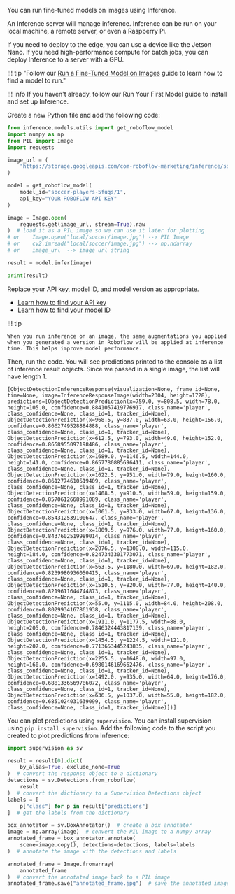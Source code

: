 You can run fine-tuned models on images using Inference.

An Inference server will manage inference. Inference can be run on your local machine, a remote server, or even a Raspberry Pi.

If you need to deploy to the edge, you can use a device like the Jetson Nano. If you need high-performance compute for batch jobs, you can deploy Inference to a server with a GPU.

!!! tip "Follow our [Run a Fine-Tuned Model on Images](/docs/quickstart/run_model_on_image) guide to learn how to find a model to run."

!!! info
If you haven't already, follow our Run Your First Model guide to install and set up Inference.

Create a new Python file and add the following code:

```python
from inference.models.utils import get_roboflow_model
import numpy as np
from PIL import Image
import requests

image_url = (
    "https://storage.googleapis.com/com-roboflow-marketing/inference/soccer2.jpg"
)

model = get_roboflow_model(
    model_id="soccer-players-5fuqs/1",
    api_key="YOUR ROBOFLOW API KEY"
)

image = Image.open(
    requests.get(image_url, stream=True).raw
)  # load it as a PIL image so we can use it later for plotting
# or    Image.open("local/soccer/image.jpg") --> PIL Image
# or    cv2.imread("local/soccer/image.jpg") --> np.ndarray
# or    image_url  --> image url string

result = model.infer(image)

print(result)
```

Replace your API key, model ID, and model version as appropriate.

- [Learn how to find your API key](https://docs.roboflow.com/api-reference/authentication#retrieve-an-api-key)
- [Learn how to find your model ID](https://docs.roboflow.com/api-reference/workspace-and-project-ids)

!!! tip

    When you run inference on an image, the same augmentations you applied when you generated a version in Roboflow will be applied at inference time. This helps improve model performance.

Then, run the code. You will see predictions printed to the console as a list of inference result objects. Since we passed in a single image, the list will have length 1.

```
[ObjectDetectionInferenceResponse(visualization=None, frame_id=None, time=None, image=InferenceResponseImage(width=2304, height=1728), predictions=[ObjectDetectionPrediction(x=759.0, y=808.5, width=78.0, height=105.0, confidence=0.8841057419776917, class_name='player', class_confidence=None, class_id=1, tracker_id=None), ObjectDetectionPrediction(x=968.5, y=837.0, width=63.0, height=156.0, confidence=0.8662749528884888, class_name='player', class_confidence=None, class_id=1, tracker_id=None), ObjectDetectionPrediction(x=612.5, y=793.0, width=49.0, height=152.0, confidence=0.8658955097198486, class_name='player', class_confidence=None, class_id=1, tracker_id=None), ObjectDetectionPrediction(x=1689.0, y=1146.5, width=144.0, height=141.0, confidence=0.8657780885696411, class_name='player', class_confidence=None, class_id=1, tracker_id=None), ObjectDetectionPrediction(x=1622.5, y=951.0, width=79.0, height=160.0, confidence=0.8612774610519409, class_name='player', class_confidence=None, class_id=1, tracker_id=None), ObjectDetectionPrediction(x=1408.5, y=910.5, width=59.0, height=159.0, confidence=0.8570612668991089, class_name='player', class_confidence=None, class_id=1, tracker_id=None), ObjectDetectionPrediction(x=1061.5, y=833.0, width=67.0, height=136.0, confidence=0.854312539100647, class_name='player', class_confidence=None, class_id=1, tracker_id=None), ObjectDetectionPrediction(x=1809.5, y=976.0, width=77.0, height=160.0, confidence=0.8437602519989014, class_name='player', class_confidence=None, class_id=1, tracker_id=None), ObjectDetectionPrediction(x=2076.5, y=1308.0, width=115.0, height=184.0, confidence=0.8247343301773071, class_name='player', class_confidence=None, class_id=1, tracker_id=None), ObjectDetectionPrediction(x=563.5, y=1180.0, width=69.0, height=182.0, confidence=0.8239980936050415, class_name='player', class_confidence=None, class_id=1, tracker_id=None), ObjectDetectionPrediction(x=1510.5, y=820.0, width=77.0, height=140.0, confidence=0.8219611644744873, class_name='player', class_confidence=None, class_id=1, tracker_id=None), ObjectDetectionPrediction(x=55.0, y=1115.0, width=84.0, height=208.0, confidence=0.8029934167861938, class_name='player', class_confidence=None, class_id=1, tracker_id=None), ObjectDetectionPrediction(x=1911.0, y=1177.5, width=88.0, height=205.0, confidence=0.7846324443817139, class_name='player', class_confidence=None, class_id=1, tracker_id=None), ObjectDetectionPrediction(x=1454.5, y=1224.5, width=121.0, height=207.0, confidence=0.7713653445243835, class_name='player', class_confidence=None, class_id=1, tracker_id=None), ObjectDetectionPrediction(x=2255.5, y=1648.0, width=97.0, height=160.0, confidence=0.6980146169662476, class_name='player', class_confidence=None, class_id=1, tracker_id=None), ObjectDetectionPrediction(x=1492.0, y=935.0, width=64.0, height=176.0, confidence=0.6881336569786072, class_name='player', class_confidence=None, class_id=1, tracker_id=None), ObjectDetectionPrediction(x=636.5, y=1037.0, width=55.0, height=182.0, confidence=0.6851024031639099, class_name='player', class_confidence=None, class_id=1, tracker_id=None)])]
```

You can plot predictions using `supervision`. You can install supervision using `pip install supervision`. Add the following code to the script you created to plot predictions from Inference:

```python
import supervision as sv

result = result[0].dict(
    by_alias=True, exclude_none=True
)  # convert the response object to a dictionary
detections = sv.Detections.from_roboflow(
    result
)  # convert the dictionary to a Supervision Detections object
labels = [
    p["class"] for p in result["predictions"]
]  # get the labels from the dictionary

box_annotator = sv.BoxAnnotator()  # create a box annotator
image = np.array(image)  # convert the PIL image to a numpy array
annotated_frame = box_annotator.annotate(
    scene=image.copy(), detections=detections, labels=labels
)  # annotate the image with the detections and labels

annotated_frame = Image.fromarray(
    annotated_frame
)  # convert the annotated image back to a PIL image
annotated_frame.save("annotated_frame.jpg")  # save the annotated image to disk
```

